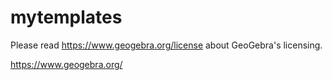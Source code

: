 # mytemplates

Please read https://www.geogebra.org/license about GeoGebra's
licensing.

https://www.geogebra.org/
